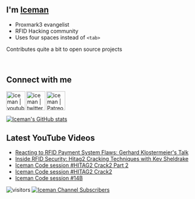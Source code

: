 ## I'm [Iceman][website]

- Proxmark3 evangelist
- RFID Hacking community
- Uses four spaces instead of `<tab>`

Contributes quite a bit to open source projects

<br />

## Connect with me

[<img align="left" alt="iceman | youtube" height="50px" src="https://upload.wikimedia.org/wikipedia/commons/0/09/YouTube_full-color_icon_%282017%29.svg" />][youtube]
[<img align="left" alt="iceman | twitter" height="50px" src="https://upload.wikimedia.org/wikipedia/commons/thumb/6/6b/Twitter_Logo_Blue.png/640px-Twitter_Logo_Blue.png" />][twitter]
[<img align="left" alt="iceman | Patreon" height="50px" src="https://upload.wikimedia.org/wikipedia/commons/5/5a/Patreon_logomark.svg" />][patreon]

<br /><br /><br />

[![Iceman's GitHub stats](https://github-readme-stats.vercel.app/api?username=iceman1001&show_icons=true&theme=calm)](https://github.com/anuraghazra/github-readme-stats)


## Latest YouTube Videos
<!-- YOUTUBE:START -->
- [Reacting to RFID Payment System Flaws: Gerhard Klostermeier&#39;s Talk](https://www.youtube.com/watch?v=WNxCaTdtNBg)
- [Inside RFID Security: Hitag2 Cracking Techniques with Kev Sheldrake](https://www.youtube.com/watch?v=2Zf0w2rrgVA)
- [Iceman Code session #HITAG2 Crack2  Part 2](https://www.youtube.com/watch?v=ghASLZWFZCo)
- [Iceman Code session #HITAG2 Crack2](https://www.youtube.com/watch?v=Hqkg3n3a0uQ)
- [Iceman Code session #14B](https://www.youtube.com/watch?v=3JILSZANhrg)
<!-- YOUTUBE:END -->

[website]: http://www.icedev.se
[twitter]: https://twitter.com/herrmann1001
[youtube]: https://www.youtube.com/c/ChrisHerrmann1001
[patreon]: https://www.patreon.com/iceman1001


![visitors](https://visitor-badge.laobi.icu/badge?page_id=iceman1001.iceman1001)
[![Iceman Channel Subscribers](https://img.shields.io/youtube/channel/subscribers/UCwukH1pDTWsv2DuT18dE1RA)](https://www.youtube.com/@iceman1001/)
